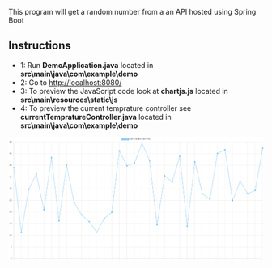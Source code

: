 This program will get a random number from a an API hosted using Spring Boot
## Instructions
* 1: Run **DemoApplication.java** located in **src\main\java\com\example\demo**
* 2: Go to [http://localhost:8080/](http://localhost:8080/)
* 3: To preview the JavaScript code look at **chartjs.js** located in **src\main\resources\static\js**
* 4: To preview the current temprature controller see **currentTempratureController.java** located in **src\main\java\com\example\demo**

![Alt text](Preview.png?raw=true "Result from http://localhost:8080/")
